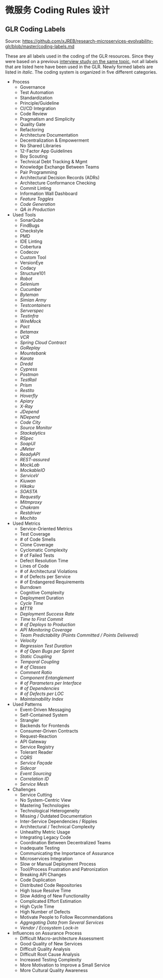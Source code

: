 # 微服务 Coding Rules 设计


## GLR Coding Labels

Source: https://github.com/xJREB/research-microservices-evolvability-glr/blob/master/coding-labels.md

These are all labels used in the coding of the GLR resources.
Since they were based on a previous [interview study on the same topic](https://github.com/xJREB/research-microservices-evolvability-interviews), not all labels that are listed here have been used in the GLR.
Newly formed labels are listed in *italic*.
The coding system is organized in five different categories.

- Process
    - Governance
    - Test Automation
    - Standardization
    - Principle/Guideline
    - CI/CD Integration
    - Code Review
    - Pragmatism and Simplicity
    - Quality Gate
    - Refactoring
    - Architecture Documentation
    - Decentralization & Empowerment
    - No Shared Libraries
    - 12-Factor App Guidelines
    - Boy Scouting
    - Technical Debt Tracking & Mgmt
    - Knowledge Exchange Between Teams
    - Pair Programming
    - Architectural Decision Records (ADRs)
    - Architecture Conformance Checking
    - Commit Linting
    - Information Wall Dashboard
    - *Feature Toggles*
    - *Code Generation*
    - *QA in Production*
- Used Tools
    - SonarQube
    - FindBugs
    - Checkstyle
    - PMD
    - IDE Linting
    - Cobertura
    - Codecov
    - Custom Tool
    - VersionEye
    - Codacy
    - Structure101
    - *Robot*
    - *Selenium*
    - *Cucumber*
    - *Byteman*
    - *Simian Army*
    - *Testcontainers*
    - *Serverspec*
    - *Testinfra*
    - *WireMock*
    - *Pact*
    - *Betamax*
    - *VCR*
    - *Spring Cloud Contract*
    - *GoReplay*
    - *Mountebank*
    - *Karate*
    - *Dredd*
    - *Cypress*
    - *Postman*
    - *TestRail*
    - *Prism*
    - *Restito*
    - *Hoverfly*
    - *Apiary*
    - *X-Ray*
    - *JDepend*
    - *NDepend*
    - *Code City*
    - *Source Monitor*
    - *Stackalytics*
    - *RSpec*
    - *SoapUI*
    - *JMeter*
    - *ReadyAPI*
    - *REST-assured*
    - *MockLab*
    - *MockableIO*
    - *ServiceV*
    - *Kiuwan*
    - *Hikaku*
    - *SOASTA*
    - *Requestly*
    - *Mitmproxy*
    - *Chakram*
    - *Restdriver*
    - *Mochito*
- Used Metrics
    - Service-Oriented Metrics
    - Test Coverage
    - \# of Code Smells
    - Clone Coverage
    - Cyclomatic Complexity
    - \# of Failed Tests
    - Defect Resolution Time
    - Lines of Code
    - \# of Architectural Violations
    - \# of Defects per Service
    - \# of Endangered Requirements
    - Burndown
    - Cognitive Complexity
    - Deployment Duration
    - *Cycle Time*
    - *MTTR*
    - *Deployment Success Rate*
    - *Time to First Commit*
    - *\# of Deploys to Production*
    - *API Monitoring Coverage*
    - *Team Predictability (Points Committed / Points Delivered)*
    - *Velocity*
    - *Regression Test Duration*
    - *\# of Open Bugs per Sprint*
    - *Static Coupling*
    - *Temporal Coupling*
    - *\# of Classes*
    - *Comment Ratio*
    - *Component Entanglement*
    - *\# of Parameters per Interface*
    - *\# of Dependencies*
    - *\# of Defects per LOC*
    - *Maintainability Index*
- Used Patterns
    - Event-Driven Messaging
    - Self-Contained System
    - Strangler
    - Backends for Frontends
    - Consumer-Driven Contracts
    - Request-Reaction
    - API Gateway
    - Service Registry
    - Tolerant Reader
    - *CQRS*
    - *Service Façade*
    - *Sidecar*
    - *Event Sourcing*
    - *Correlation ID*
    - *Service Mesh*
- Challenges
    - Service Cutting
    - No System-Centric View
    - Mastering Technologies
    - Technological Heterogeneity
    - Missing / Outdated Documentation
    - Inter-Service Dependencies / Ripples
    - Architectural / Technical Complexity
    - Unhealthy Metric Usage
    - Integrating Legacy Code
    - Coordination Between Decentralized Teams
    - Inadequate Testing
    - Communicating the Importance of Assurance
    - Microservices Integration
    - Slow or Manual Deployment Process
    - Tool/Process Frustration and Patronization
    - Breaking API Changes
    - Code Duplication
    - Distributed Code Repositories
    - High Issue Resolve Time
    - Slow Adding of New Functionality
    - Complicated Effort Estimation
    - High Cycle Time
    - High Number of Defects
    - Motivate People to Follow Recommendations
    - *Aggregating Data from Several Services*
    - *Vendor / Ecosystem Lock-in*
- Influences on Assurance Process
    - Difficult Macro-architecture Assessment
    - Good Quality of New Services
    - Difficult Quality Analysis
    - Difficult Root Cause Analysis
    - Increased Testing Complexity
    - More Motivation to Improve a Small Service
    - More Cultural Quality Awareness
